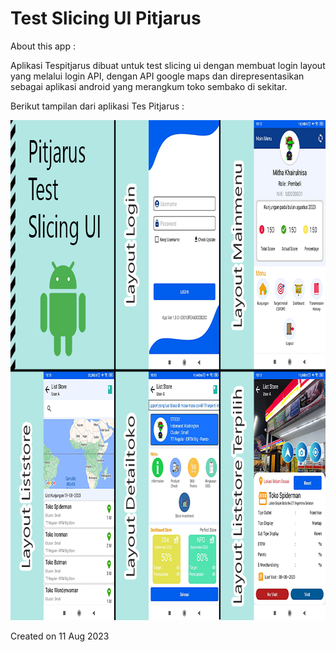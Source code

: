 # Test Slicing UI Pitjarus

About this app : 

Aplikasi Tespitjarus dibuat untuk test slicing ui dengan membuat login layout yang melalui login API, dengan API google maps dan direpresentasikan sebagai aplikasi android yang merangkum toko sembako di sekitar.

Berikut tampilan dari aplikasi Tes Pitjarus :

<img src="https://github.com/asamarsal/tespitjarus/blob/main/cover.png" alt="cover" width="880" height="800"/>

Created on 11 Aug 2023
